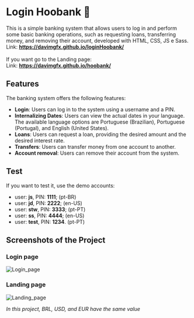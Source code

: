 # Login Hoobank 🤖
This is a simple banking system that allows users to log in and perform some basic banking operations, such as requesting loans, transferring money, and removing their account, developed with HTML, CSS, JS e Sass. <br>
Link: **https://davimgfx.github.io/loginHoobank/** <br><br>
If you want go to the Landing page: <br>
Link: **https://davimgfx.github.io/hoobank/**
## Features
The banking system offers the following features:

* **Login**: Users can log in to the system using a username and a PIN.
* **Internalizing Dates**: Users can view the actual dates in your language. The available language options are Portuguese (Brazilian), Portuguese (Portugal), and English (United States).
* **Loans**: Users can request a loan, providing the desired amount and the desired interest rate.
* **Transfers**: Users can transfer money from one account to another.
* **Account removal**: Users can remove their account from the system.

## Test
If you want to test it, use the demo accounts:
* user: **js**, PIN: **1111**; (pt-BR)
* user: **jd**, PIN: **2222**; (en-US)
* user: **stw**, PIN: **3333**; (pt-PT)
* user: **ss**, PIN: **4444**;  (en-US)
* user: **test**, PIN: **1234**. (pt-PT)

## Screenshots of the Project
### Login page
![Login_page](https://github.com/davimgfx/loginHoobank/assets/118557337/e71beae4-cf59-416a-9e99-6768a2eff3d0)
### Landing page
![Landing_page](https://github.com/davimgfx/loginHoobank/assets/118557337/c1682604-ec4a-498d-ae17-66d836dfc663)

*In this project, BRL, USD, and EUR have the same value*
